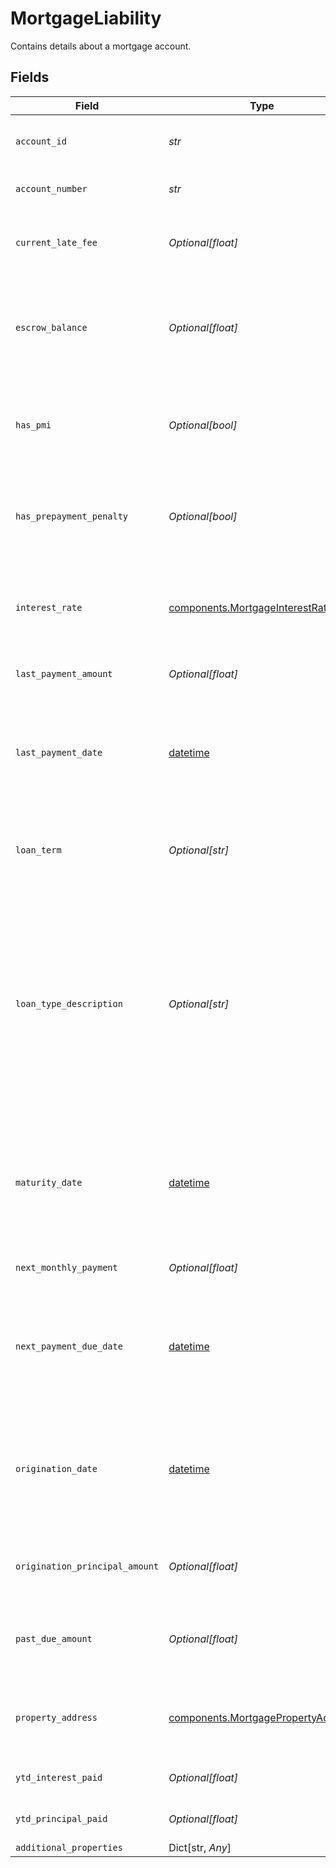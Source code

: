# MortgageLiability

Contains details about a mortgage account.


## Fields

| Field                                                                                                                                                                                               | Type                                                                                                                                                                                                | Required                                                                                                                                                                                            | Description                                                                                                                                                                                         |
| --------------------------------------------------------------------------------------------------------------------------------------------------------------------------------------------------- | --------------------------------------------------------------------------------------------------------------------------------------------------------------------------------------------------- | --------------------------------------------------------------------------------------------------------------------------------------------------------------------------------------------------- | --------------------------------------------------------------------------------------------------------------------------------------------------------------------------------------------------- |
| `account_id`                                                                                                                                                                                        | *str*                                                                                                                                                                                               | :heavy_check_mark:                                                                                                                                                                                  | The ID of the account that this liability belongs to.                                                                                                                                               |
| `account_number`                                                                                                                                                                                    | *str*                                                                                                                                                                                               | :heavy_check_mark:                                                                                                                                                                                  | The account number of the loan.                                                                                                                                                                     |
| `current_late_fee`                                                                                                                                                                                  | *Optional[float]*                                                                                                                                                                                   | :heavy_check_mark:                                                                                                                                                                                  | The current outstanding amount charged for late payment.                                                                                                                                            |
| `escrow_balance`                                                                                                                                                                                    | *Optional[float]*                                                                                                                                                                                   | :heavy_check_mark:                                                                                                                                                                                  | Total amount held in escrow to pay taxes and insurance on behalf of the borrower.                                                                                                                   |
| `has_pmi`                                                                                                                                                                                           | *Optional[bool]*                                                                                                                                                                                    | :heavy_check_mark:                                                                                                                                                                                  | Indicates whether the borrower has private mortgage insurance in effect.                                                                                                                            |
| `has_prepayment_penalty`                                                                                                                                                                            | *Optional[bool]*                                                                                                                                                                                    | :heavy_check_mark:                                                                                                                                                                                  | Indicates whether the borrower will pay a penalty for early payoff of mortgage.                                                                                                                     |
| `interest_rate`                                                                                                                                                                                     | [components.MortgageInterestRate](../../models/components/mortgageinterestrate.md)                                                                                                                  | :heavy_check_mark:                                                                                                                                                                                  | Object containing metadata about the interest rate for the mortgage.                                                                                                                                |
| `last_payment_amount`                                                                                                                                                                               | *Optional[float]*                                                                                                                                                                                   | :heavy_check_mark:                                                                                                                                                                                  | The amount of the last payment.                                                                                                                                                                     |
| `last_payment_date`                                                                                                                                                                                 | [datetime](https://docs.python.org/3/library/datetime.html#datetime-objects)                                                                                                                        | :heavy_check_mark:                                                                                                                                                                                  | The date of the last payment. Dates are returned in an [ISO 8601](https://wikipedia.org/wiki/ISO_8601) format (YYYY-MM-DD).                                                                         |
| `loan_term`                                                                                                                                                                                         | *Optional[str]*                                                                                                                                                                                     | :heavy_check_mark:                                                                                                                                                                                  | Full duration of mortgage as at origination (e.g. `10 year`).                                                                                                                                       |
| `loan_type_description`                                                                                                                                                                             | *Optional[str]*                                                                                                                                                                                     | :heavy_check_mark:                                                                                                                                                                                  | Description of the type of loan, for example `conventional`, `fixed`, or `variable`. This field is provided directly from the loan servicer and does not have an enumerated set of possible values. |
| `maturity_date`                                                                                                                                                                                     | [datetime](https://docs.python.org/3/library/datetime.html#datetime-objects)                                                                                                                        | :heavy_check_mark:                                                                                                                                                                                  | Original date on which mortgage is due in full. Dates are returned in an [ISO 8601](https://wikipedia.org/wiki/ISO_8601) format (YYYY-MM-DD).                                                       |
| `next_monthly_payment`                                                                                                                                                                              | *Optional[float]*                                                                                                                                                                                   | :heavy_check_mark:                                                                                                                                                                                  | The amount of the next payment.                                                                                                                                                                     |
| `next_payment_due_date`                                                                                                                                                                             | [datetime](https://docs.python.org/3/library/datetime.html#datetime-objects)                                                                                                                        | :heavy_check_mark:                                                                                                                                                                                  | The due date for the next payment. Dates are returned in an [ISO 8601](https://wikipedia.org/wiki/ISO_8601) format (YYYY-MM-DD).                                                                    |
| `origination_date`                                                                                                                                                                                  | [datetime](https://docs.python.org/3/library/datetime.html#datetime-objects)                                                                                                                        | :heavy_check_mark:                                                                                                                                                                                  | The date on which the loan was initially lent. Dates are returned in an [ISO 8601](https://wikipedia.org/wiki/ISO_8601) format (YYYY-MM-DD).                                                        |
| `origination_principal_amount`                                                                                                                                                                      | *Optional[float]*                                                                                                                                                                                   | :heavy_check_mark:                                                                                                                                                                                  | The original principal balance of the mortgage.                                                                                                                                                     |
| `past_due_amount`                                                                                                                                                                                   | *Optional[float]*                                                                                                                                                                                   | :heavy_check_mark:                                                                                                                                                                                  | Amount of loan (principal + interest) past due for payment.                                                                                                                                         |
| `property_address`                                                                                                                                                                                  | [components.MortgagePropertyAddress](../../models/components/mortgagepropertyaddress.md)                                                                                                            | :heavy_check_mark:                                                                                                                                                                                  | Object containing fields describing property address.                                                                                                                                               |
| `ytd_interest_paid`                                                                                                                                                                                 | *Optional[float]*                                                                                                                                                                                   | :heavy_check_mark:                                                                                                                                                                                  | The year to date (YTD) interest paid.                                                                                                                                                               |
| `ytd_principal_paid`                                                                                                                                                                                | *Optional[float]*                                                                                                                                                                                   | :heavy_check_mark:                                                                                                                                                                                  | The YTD principal paid.                                                                                                                                                                             |
| `additional_properties`                                                                                                                                                                             | Dict[str, *Any*]                                                                                                                                                                                    | :heavy_minus_sign:                                                                                                                                                                                  | N/A                                                                                                                                                                                                 |